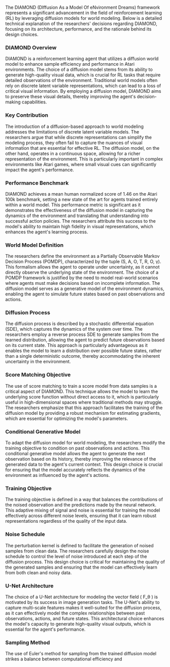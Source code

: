 The DIAMOND (DIffusion As a Model Of eNvironment Dreams) framework represents a significant advancement in the field of reinforcement learning (RL) by leveraging diffusion models for world modeling. Below is a detailed technical explanation of the researchers' decisions regarding DIAMOND, focusing on its architecture, performance, and the rationale behind its design choices.

### DIAMOND Overview

DIAMOND is a reinforcement learning agent that utilizes a diffusion world model to enhance sample efficiency and performance in Atari environments. The choice of a diffusion model stems from its ability to generate high-quality visual data, which is crucial for RL tasks that require detailed observations of the environment. Traditional world models often rely on discrete latent variable representations, which can lead to a loss of critical visual information. By employing a diffusion model, DIAMOND aims to preserve these visual details, thereby improving the agent's decision-making capabilities.

### Key Contribution

The introduction of a diffusion-based approach to world modeling addresses the limitations of discrete latent variable models. The researchers argue that while discrete representations can simplify the modeling process, they often fail to capture the nuances of visual information that are essential for effective RL. The diffusion model, on the other hand, operates in a continuous space, allowing for a richer representation of the environment. This is particularly important in complex environments like Atari games, where small visual cues can significantly impact the agent's performance.

### Performance Benchmark

DIAMOND achieves a mean human normalized score of 1.46 on the Atari 100k benchmark, setting a new state of the art for agents trained entirely within a world model. This performance metric is significant as it demonstrates the effectiveness of the diffusion model in capturing the dynamics of the environment and translating that understanding into successful action policies. The researchers attribute this success to the model's ability to maintain high fidelity in visual representations, which enhances the agent's learning process.

### World Model Definition

The researchers define the environment as a Partially Observable Markov Decision Process (POMDP), characterized by the tuple (S, A, O, T, R, O, γ). This formalism allows the agent to operate under uncertainty, as it cannot directly observe the underlying state of the environment. The choice of a POMDP framework is justified by the need to model real-world scenarios where agents must make decisions based on incomplete information. The diffusion model serves as a generative model of the environment dynamics, enabling the agent to simulate future states based on past observations and actions.

### Diffusion Process

The diffusion process is described by a stochastic differential equation (SDE), which captures the dynamics of the system over time. The researchers employ a reverse process SDE to generate samples from the learned distribution, allowing the agent to predict future observations based on its current state. This approach is particularly advantageous as it enables the model to learn a distribution over possible future states, rather than a single deterministic outcome, thereby accommodating the inherent uncertainty in the environment.

### Score Matching Objective

The use of score matching to train a score model from data samples is a critical aspect of DIAMOND. This technique allows the model to learn the underlying score function without direct access to it, which is particularly useful in high-dimensional spaces where traditional methods may struggle. The researchers emphasize that this approach facilitates the training of the diffusion model by providing a robust mechanism for estimating gradients, which are essential for optimizing the model's parameters.

### Conditional Generative Model

To adapt the diffusion model for world modeling, the researchers modify the training objective to condition on past observations and actions. This conditional generative model allows the agent to generate the next observation based on its history, thereby improving the relevance of the generated data to the agent's current context. This design choice is crucial for ensuring that the model accurately reflects the dynamics of the environment as influenced by the agent's actions.

### Training Objective

The training objective is defined in a way that balances the contributions of the noised observation and the predictions made by the neural network. This adaptive mixing of signal and noise is essential for training the model effectively across different noise levels, ensuring that it can learn robust representations regardless of the quality of the input data.

### Noise Schedule

The perturbation kernel is defined to facilitate the generation of noised samples from clean data. The researchers carefully design the noise schedule to control the level of noise introduced at each step of the diffusion process. This design choice is critical for maintaining the quality of the generated samples and ensuring that the model can effectively learn from both clean and noisy data.

### U-Net Architecture

The choice of a U-Net architecture for modeling the vector field \( F_θ \) is motivated by its success in image generation tasks. The U-Net's ability to capture multi-scale features makes it well-suited for the diffusion process, as it can effectively model the complex relationships between past observations, actions, and future states. This architectural choice enhances the model's capacity to generate high-quality visual outputs, which is essential for the agent's performance.

### Sampling Method

The use of Euler's method for sampling from the trained diffusion model strikes a balance between computational efficiency and